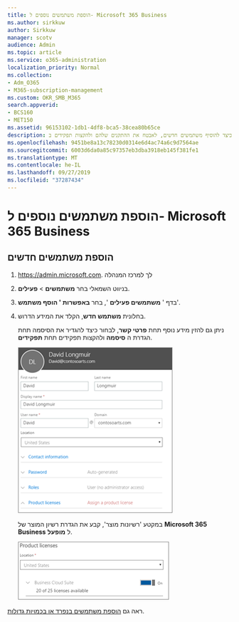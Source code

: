 ```yaml
---
title: הוספת משתמשים נוספים ל- Microsoft 365 Business
ms.author: sirkkuw
author: Sirkkuw
manager: scotv
audience: Admin
ms.topic: article
ms.service: o365-administration
localization_priority: Normal
ms.collection:
- Adm_O365
- M365-subscription-management
ms.custom: OKR_SMB_M365
search.appverid:
- BCS160
- MET150
ms.assetid: 96153102-1db1-4df8-bca5-38cea80b65ce
description: למד כיצד להוסיף משתמשים חדשים, לאבטח את ההתקנים שלהם ולהקצות תפקידים ב-Microsoft 365 Business.
ms.openlocfilehash: 9451be8a13c78230d0314e6d4ac74a6c9d7564ae
ms.sourcegitcommit: 6003d6da0a85c97357eb3dba3918eb145f381fe1
ms.translationtype: MT
ms.contentlocale: he-IL
ms.lasthandoff: 09/27/2019
ms.locfileid: "37287434"
---
```

# <a name="add-additional-users-to-microsoft-365-business"></a>הוספת משתמשים נוספים ל- Microsoft 365 Business

## <a name="add-new-users"></a>הוספת משתמשים חדשים

1. <a href="https://go.microsoft.com/fwlink/p/?linkid=837890" target="_blank">https://admin.microsoft.com</a>. לך למרכז המנהלה 
2. בניווט השמאלי בחר **משתמשים** \> **פעילים**.
1. בדף ' **משתמשים פעילים** ', בחר **באפשרות ' הוסף משתמש**'.
 4. בחלונית **משתמש חדש**, הקלד את המידע הדרוש. 
  
    ניתן גם להזין מידע נוסף תחת **פרטי קשר**, לבחור כיצד להגדיר את הסיסמה תחת הגדרת ה **סיסמה** ולהקצות תפקידים תחת **תפקידים**.
      
    ![Enter user information in the New user card](media/f04d39ca-48be-4868-8330-8552a4754c8b.png)
      
    במקטע 'רשיונות מוצר', קבע את הגדרת רשיון המוצר של **Microsoft 365 Business** ל **מופעל**.
      
    ![Set the license setting to On position](media/7404f7f7-93bc-44a3-9ffb-4208b5b17402.png)
  
ראה גם [הוספת משתמשים בנפרד או בכמויות גדולות](https://docs.microsoft.com/office365/admin/add-users/add-users).
  
